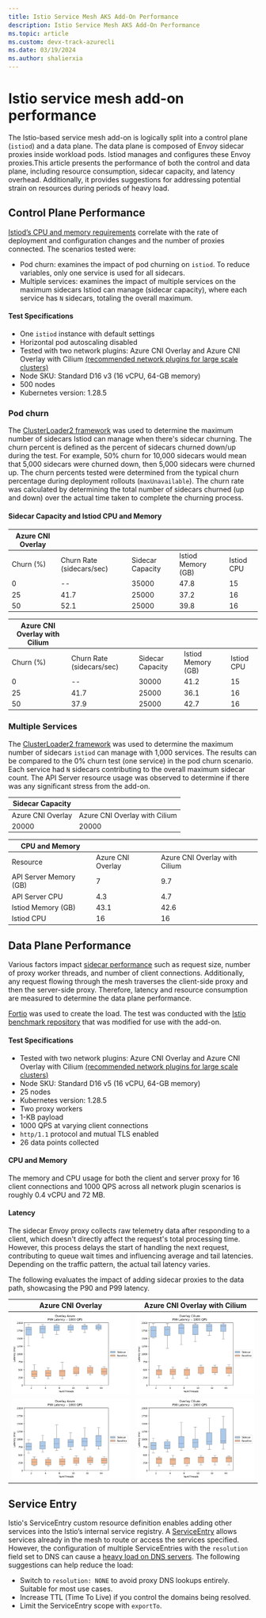 ```yaml
---
title: Istio Service Mesh AKS Add-On Performance
description: Istio Service Mesh AKS Add-On Performance
ms.topic: article
ms.custom: devx-track-azurecli
ms.date: 03/19/2024
ms.author: shalierxia
---
```


# **Istio service mesh add-on performance**
The Istio-based service mesh add-on is logically split into a control plane (`istiod`) and a data plane. The data plane is composed of Envoy sidecar proxies inside workload pods. Istiod manages and configures these Envoy proxies.This article presents the performance of both the control and data plane, including resource consumption, sidecar capacity, and latency overhead. Additionally, it provides suggestions for addressing potential strain on resources during periods of heavy load. 

## Control Plane Performance
[Istiod’s CPU and memory requirements][control-plane-performance] correlate with the rate of deployment and configuration changes and the number of proxies connected. The scenarios tested were:

- Pod churn: examines the impact of pod churning on `istiod`. To reduce variables, only one service is used for all sidecars. 
- Multiple services: examines the impact of multiple services on the maximum sidecars Istiod can manage (sidecar capacity), where each service has `N` sidecars, totaling the overall maximum.

#### Test Specifications
- One `istiod` instance with default settings
- Horizontal pod autoscaling disabled
- Tested with two network plugins: Azure CNI Overlay and Azure CNI Overlay with Cilium [ (recommended network plugins for large scale clusters) ](/azure/aks/azure-cni-overlay?tabs=kubectl#choosing-a-network-model-to-use)
- Node SKU: Standard D16 v3 (16 vCPU, 64-GB memory)
- 500 nodes
- Kubernetes version: 1.28.5

### Pod churn
The [ClusterLoader2 framework][clusterloader2] was used to determine the maximum number of sidecars Istiod can manage when there's sidecar churning. The churn percent is defined as the percent of sidecars churned down/up during the test. For example, 50% churn for 10,000 sidecars would mean that 5,000 sidecars were churned down, then 5,000 sidecars were churned up. The churn percents tested were determined from the typical churn percentage during deployment rollouts (`maxUnavailable`). The churn rate was calculated by determining the total number of sidecars churned (up and down) over the actual time taken to complete the churning process.

#### Sidecar Capacity and Istiod CPU and Memory

|**Azure CNI Overlay**| | | | |
|-------------|-----------------------------|--------------------|----------------------|--------------|
|   Churn (%) | Churn Rate (sidecars/sec)   |   Sidecar Capacity |   Istiod Memory (GB) |   Istiod CPU |
|           0 |--                           |              35000 |                 47.8 |           15 |
|          25 | 41.7                        |              25000 |                 37.2 |           16 |
|          50 | 52.1                        |              25000 |                 39.8 |           16 |

|**Azure CNI Overlay with Cilium**|||||
|-------------|-----------------------------|--------------------|----------------------|--------------|
|   Churn (%) | Churn Rate (sidecars/sec)   |   Sidecar Capacity |   Istiod Memory (GB) |   Istiod CPU |
|           0 |--                           |              30000 |                 41.2 |           15 |
|          25 | 41.7                        |              25000 |                 36.1 |           16 |
|          50 | 37.9                        |              25000 |                 42.7 |           16 |


### Multiple Services
The [ClusterLoader2 framework][clusterloader2] was used to determine the maximum number of sidecars `istiod` can manage with 1,000 services. The results can be compared to the 0% churn test (one service) in the pod churn scenario. Each service had `N` sidecars contributing to the overall maximum sidecar count. The API Server resource usage was observed to determine if there was any significant stress from the add-on.

|**Sidecar Capacity**||
|---------------------|---------------------------------|
|   Azure CNI Overlay |   Azure CNI Overlay with Cilium |
|               20000 |                           20000 |

|**CPU and Memory**|||
|------------------------|---------------------|---------------------------------|
| Resource               |   Azure CNI Overlay |   Azure CNI Overlay with Cilium |
| API Server Memory (GB) |                 7   |                             9.7 |
| API Server CPU         |                 4.3 |                             4.7 |
| Istiod Memory (GB)     |                43.1 |                            42.6 |
| Istiod CPU             |                16   |                            16   |


## Data Plane Performance
Various factors impact [sidecar performance][data-plane-performance] such as request size, number of proxy worker threads, and number of client connections. Additionally, any request flowing through the mesh traverses the client-side proxy and then the server-side proxy. Therefore, latency and resource consumption are measured to determine the data plane performance.

[Fortio][fortio] was used to create the load. The test was conducted with the [Istio benchmark repository][istio-benchmark] that was modified for use with the add-on.

#### Test Specifications
- Tested with two network plugins: Azure CNI Overlay and Azure CNI Overlay with Cilium [ (recommended network plugins for large scale clusters) ](/azure/aks/azure-cni-overlay?tabs=kubectl#choosing-a-network-model-to-use)
- Node SKU: Standard D16 v5 (16 vCPU, 64-GB memory)
- 25 nodes
- Kubernetes version: 1.28.5
- Two proxy workers
- 1-KB payload
- 1000 QPS at varying client connections
- `http/1.1` protocol and mutual TLS enabled
- 26 data points collected

#### CPU and Memory
The memory and CPU usage for both the client and server proxy for 16 client connections and 1000 QPS across all network plugin scenarios is roughly 0.4 vCPU and 72 MB. 

#### Latency
The sidecar Envoy proxy collects raw telemetry data after responding to a client, which doesn't directly affect the request's total processing time. However, this process delays the start of handling the next request, contributing to queue wait times and influencing average and tail latencies. Depending on the traffic pattern, the actual tail latency varies. 

The following evaluates the impact of adding sidecar proxies to the data path, showcasing the P90 and P99 latency.

| Azure CNI Overlay |Azure CNI Overlay with Cilium |
|:-------------------------:|:-------------------------:|
[ ![Diagram that compares P99 latency for Azure CNI Overlay.](./media/aks-istio-addon/latency-box-plot/overlay-azure_p99.png) ](./media/aks-istio-addon/latency-box-plot/overlay-azure_p99.png#lightbox) |  [ ![Diagram that compares P99 latency for Azure CNI Overlay with Cilium.](./media/aks-istio-addon/latency-box-plot/overlay-cilium_p99.png) ](./media/aks-istio-addon/latency-box-plot/overlay-cilium_p99.png#lightbox)
[ ![Diagram that compares P90 latency for Azure CNI Overlay.](./media/aks-istio-addon/latency-box-plot/overlay-azure_p90.png) ](./media/aks-istio-addon/latency-box-plot/overlay-azure_p90.png#lightbox)  |  [ ![Diagram that compares P90 latency for Azure CNI Overlay with Cilium.](./media/aks-istio-addon/latency-box-plot/overlay-cilium_p90.png) ](./media/aks-istio-addon/latency-box-plot/overlay-cilium_p90.png#lightbox)

## Service Entry
Istio's ServiceEntry custom resource definition enables adding other services into the Istio’s internal service registry. A [ServiceEntry][serviceentry] allows services already in the mesh to route or access the services specified. However, the configuration of multiple ServiceEntries with the `resolution` field set to DNS can cause a [heavy load on DNS servers][understanding-dns]. The following suggestions can help reduce the load:

- Switch to `resolution: NONE` to avoid proxy DNS lookups entirely. Suitable for most use cases.
- Increase TTL (Time To Live) if you control the domains being resolved.
- Limit the ServiceEntry scope with `exportTo`.


[control-plane-performance]: https://istio.io/latest/docs/ops/deployment/performance-and-scalability/#control-plane-performance
[data-plane-performance]: https://istio.io/latest/docs/ops/deployment/performance-and-scalability/#data-plane-performance
[clusterloader2]: https://github.com/kubernetes/perf-tests/tree/master/clusterloader2#clusterloader
[fortio]: https://fortio.org/
[istio-benchmark]: https://github.com/istio/tools/tree/master/perf/benchmark#istio-performance-benchmarking
[serviceentry]: https://istio.io/latest/docs/reference/config/networking/service-entry/
[understanding-dns]: https://preliminary.istio.io/latest/docs/ops/configuration/traffic-management/dns/#proxy-dns-resolution
